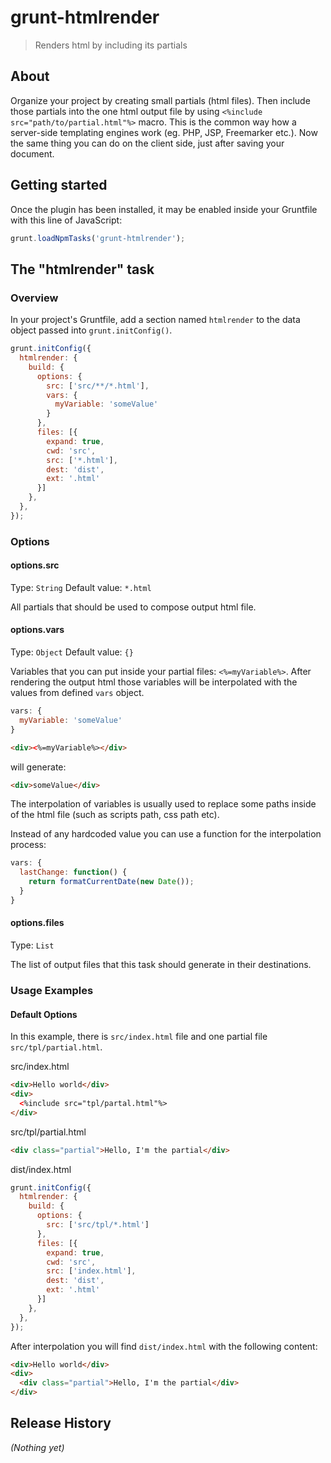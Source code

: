 # grunt-htmlrender

> Renders html by including its partials

## About
Organize your project by creating small partials (html files). Then include those partials into the one html output file by using `<%include src="path/to/partial.html"%>` macro. This is the common way how a server-side templating engines  work (eg. PHP, JSP, Freemarker etc.). Now the same thing you can do on the client side, just after saving your document.

## Getting started
Once the plugin has been installed, it may be enabled inside your Gruntfile with this line of JavaScript:

```js
grunt.loadNpmTasks('grunt-htmlrender');
```

## The "htmlrender" task

### Overview
In your project's Gruntfile, add a section named `htmlrender` to the data object passed into `grunt.initConfig()`.

```js
grunt.initConfig({
  htmlrender: {
    build: {
      options: {
        src: ['src/**/*.html'],
        vars: {
          myVariable: 'someValue'
        }
      },
      files: [{
        expand: true,
        cwd: 'src',
        src: ['*.html'],
        dest: 'dist',
        ext: '.html'
      }]
    },
  },
});
```

### Options

#### options.src
Type: `String`
Default value: `*.html`

All partials that should be used to compose output html file.

#### options.vars
Type: `Object`
Default value: `{}`

Variables that you can put inside your partial files: `<%=myVariable%>`. After rendering the output html those variables will be interpolated with the values from defined `vars` object.

```js
vars: {
  myVariable: 'someValue'
}
```

```html
<div><%=myVariable%></div>
```

will generate:

```html
<div>someValue</div>
```

The interpolation of variables is usually used to replace some paths inside of the html file (such as scripts path, css path etc).

Instead of any hardcoded value you can use a function for the interpolation process:

```js
vars: {
  lastChange: function() {
    return formatCurrentDate(new Date());
  }
}
```

#### options.files
Type: `List`

The list of output files that this task should generate in their destinations.

### Usage Examples

#### Default Options
In this example, there is `src/index.html` file and one partial file `src/tpl/partial.html`. 

src/index.html
```html
<div>Hello world</div>
<div>
  <%include src="tpl/partal.html"%>
</div>
```

src/tpl/partial.html
```html
<div class="partial">Hello, I'm the partial</div>
```

dist/index.html
```js
grunt.initConfig({
  htmlrender: {
    build: {
      options: {
        src: ['src/tpl/*.html']
      },
      files: [{
        expand: true,
        cwd: 'src',
        src: ['index.html'],
        dest: 'dist',
        ext: '.html'
      }]
    },
  },
});
```

After interpolation you will find `dist/index.html` with the following content:

```html
<div>Hello world</div>
<div>
  <div class="partial">Hello, I'm the partial</div>
</div>
```


## Release History
_(Nothing yet)_
